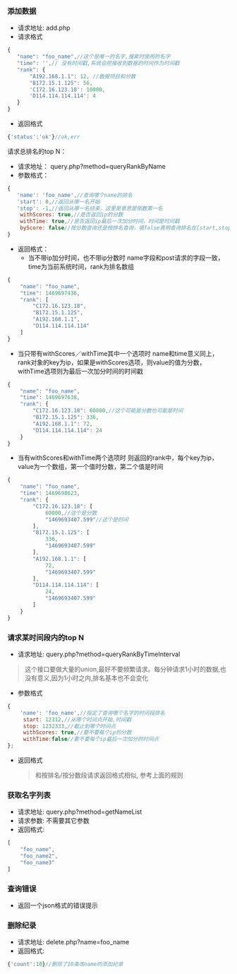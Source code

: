 ### 添加数据
- 请求地址: add.php
- 请求格式
~~~javascript
{
   "name": "foo_name",//这个是唯一的名字,搜索时使用的名字
   "time": '',// 没有时间戳,系统会把接收到数据的时间作为时间戳
   "rank": {
       "A192.168.1.1": 12, //数据项目和分数
       "B172.15.1.125": 56,
       'C172.16.123.18': 10000,
       'D114.114.114.114': 4
   }
}
~~~
- 返回格式
~~~javascript
{'status':'ok'}//ok,err
~~~

请求总排名的top N：

- 请求地址： query.php?method=queryRankByName
- 参数格式： 
~~~javascript
{
   'name': 'foo_name',//查询哪个name的排名
   'start': 0,//返回从哪一名开始
   'stop': -1,//返回从哪一名结束，这里是意思是倒数第一名
    withScores: true,//是否返回ip的分数
    withTime: true,//是否返回ip最后一次加分时间，时间是时间戳
    byScore: false//按分数查询还是按排名查询，填false表明查询排名在[start,stop]的ip，填true表明查询分数在[start,stop]的ip
}
~~~
- 返回格式：
  - 当不带ip加分时间，也不带ip分数时
​	name字段和post请求的字段一致，time为当前系统时间，rank为排名数组
~~~javascript
{
    "name": "foo_name",
    "time": 1469697436,
    "rank": [
        "C172.16.123.18",
        "B172.15.1.125",
        "A192.168.1.1",
        "D114.114.114.114"
    ]
}	
~~~
   
  - 当只带有withScores／withTime其中一个选项时
name和time意义同上，rank对象的key为ip，如果是withScores选项，则value的值为分数，withTime选项则为最后一次加分时间的时间戳
~~~javascript
{
    "name": "foo_name",
    "time": 1469697638,
    "rank": {
        "C172.16.123.18": 60000,//这个可能是分数也可能是时间
        "B172.15.1.125": 336,
        "A192.168.1.1": 72,
        "D114.114.114.114": 24
    }
}	
~~~
  - 当有withScores和withTime两个选项时
  则返回的rank中，每个key为ip，value为一个数组，第一个值时分数，第二个值是时间
~~~javascript
{
    "name": "foo_name",
    "time": 1469698623,
    "rank": {
        "C172.16.123.18": [
            60000,//这个是分数
            "1469693407.599"//这个是时间
        ],
        "B172.15.1.125": [
            336,
            "1469693407.599"
        ],
        "A192.168.1.1": [
            72,
            "1469693407.599"
        ],
        "D114.114.114.114": [
            24,
            "1469693407.599"
        ]
    }
}
~~~

### 请求某时间段内的top N

- 请求地址:   query.php?method=queryRankByTimeInterval
> 这个接口要做大量的union,最好不要频繁请求。每分钟请求1小时的数据,也没有意义,因为1小时之内,排名基本也不会变化
- 参数格式
~~~javascript
{
    'name': 'foo_name',//指定了查询哪个名字的时间段排名
     start: 12312,//从哪个时间点开始,时间戳
     stop: 1232333,//截止到哪个时间点
     withScores: true,//要不要每个ip的分数
     withTime:false//要不要每个ip最后一次加分的时间点
};
~~~
- 返回格式
    > 和按排名/按分数段请求返回格式相似, 参考上面的规则

### 获取名字列表
- 请求地址:  query.php?method=getNameList
- 请求参数: 不需要其它参数
- 返回格式:
~~~javascript
[
    "foo_name",
    "foo_name2",
    "foo_name3"
]
~~~

### 查询错误
- 返回一个json格式的错误提示

### 删除纪录
- 请求地址: delete.php?name=foo_name
- 返回格式:
~~~javascript
{'count':10}//删除了10条改name的添加纪录
~~~

